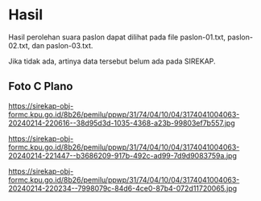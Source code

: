 # Hasil

Hasil perolehan suara paslon dapat dilihat pada file paslon-01.txt, paslon-02.txt, dan paslon-03.txt.

Jika tidak ada, artinya data tersebut belum ada pada SIREKAP.

## Foto C Plano

https://sirekap-obj-formc.kpu.go.id/8b26/pemilu/ppwp/31/74/04/10/04/3174041004063-20240214-220616--38d95d3d-1035-4368-a23b-99803ef7b557.jpg

https://sirekap-obj-formc.kpu.go.id/8b26/pemilu/ppwp/31/74/04/10/04/3174041004063-20240214-221447--b3686209-917b-492c-ad99-7d9d9083759a.jpg

https://sirekap-obj-formc.kpu.go.id/8b26/pemilu/ppwp/31/74/04/10/04/3174041004063-20240214-220234--7998079c-84d6-4ce0-87b4-072d11720065.jpg
